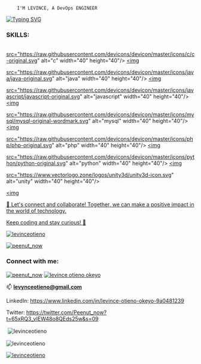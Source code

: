         I'M LEVINCE, A DevOps ENGINEER
<a href="https://git.io/typing-svg"><img src="https://readme-typing-svg.demolab.com?font=Times+New+Roman&size=35&pause=10000000000&color=000000&background=FFFDFF&center=true&vCenter=true&width=450&height=70&lines=Unlocking+All+Doors" alt="Typing SVG" /></a>

<h3 align="left">SKILLS:</h3>
<p align="left"> <a href="https://www.cprogramming.com/" target="_blank" rel="noreferrer"> <img


 src="https://raw.githubusercontent.com/devicons/devicon/master/icons/c/c-original.svg" alt="c" width="40" height="40"/> </a> <a href="https://www.java.com" target="_blank" rel="noreferrer"> <img


 src="https://raw.githubusercontent.com/devicons/devicon/master/icons/java/java-original.svg" alt="java" width="40" height="40"/> </a> <a href="https://developer.mozilla.org/en-US/docs/Web/JavaScript" target="_blank" rel="noreferrer"> <img


 src="https://raw.githubusercontent.com/devicons/devicon/master/icons/javascript/javascript-original.svg" alt="javascript" width="40" height="40"/> </a> <a href="https://www.mysql.com/" target="_blank" rel="noreferrer"> <img


 src="https://raw.githubusercontent.com/devicons/devicon/master/icons/mysql/mysql-original-wordmark.svg" alt="mysql" width="40" height="40"/> </a> <a href="https://www.php.net" target="_blank" rel="noreferrer"> <img


 src="https://raw.githubusercontent.com/devicons/devicon/master/icons/php/php-original.svg" alt="php" width="40" height="40"/> </a> <a href="https://www.python.org" target="_blank" rel="noreferrer"> <img


 src="https://raw.githubusercontent.com/devicons/devicon/master/icons/python/python-original.svg" alt="python" width="40" height="40"/> </a> <a href="https://unity.com/" target="_blank" rel="noreferrer"> <img


 src="https://www.vectorlogo.zone/logos/unity3d/unity3d-icon.svg" alt="unity" width="40" height="40"/> </a> </p>
<a href="https://developer.android.com" target="_blank" rel="noreferrer"> <img



🤝 Let's connect and collaborate! Together, we can make a positive impact in the world of technology.

Keep coding and stay curious! 🚀

<p align="left"> <img src="https://komarev.com/ghpvc/?username=levinceotieno&label=Profile%20views&color=0e75b6&style=flat" alt="levinceotieno" /> </p>

<p align="left"> <a href="https://twitter.com/peenut_now" target="blank"><img src="https://img.shields.io/twitter/follow/peenut_now?logo=twitter&style=for-the-badge" alt="peenut_now" /></a> </p>

<h3 align="left">Connect with me:</h3>
<p align="left">
<a href="https://twitter.com/peenut_now" target="blank"><img align="center" src="https://raw.githubusercontent.com/rahuldkjain/github-profile-readme-generator/master/src/images/icons/Social/twitter.svg" alt="peenut_now" height="30" width="40" /></a>
<a href="https://linkedin.com/in/levince otieno okeyo" target="blank"><img align="center" src="https://raw.githubusercontent.com/rahuldkjain/github-profile-readme-generator/master/src/images/icons/Social/linked-in-alt.svg" alt="levince otieno okeyo" height="30" width="40" /></a>
</p>

📫 **levynceotieno@gmail.com**

LinkedIn: https://www.linkedin.com/in/levince-otieno-okeyo-9a0481239

Twitter: https://twitter.com/Peenut_now?t=65xRQ3_vIEW48o8QEds25w&s=09



<p>&nbsp;<img align="center" src="https://github-readme-stats.vercel.app/api?username=levinceotieno&show_icons=true&locale=en" alt="levinceotieno" /></p>

<p><img align="center" src="https://github-readme-streak-stats.herokuapp.com/?user=levinceotieno&" alt="levinceotieno" /></p>

<p align="left"> <a href="https://github.com/ryo-ma/github-profile-trophy"><img src="https://github-profile-trophy.vercel.app/?username=levinceotieno" alt="levinceotieno" /></a> </p>











